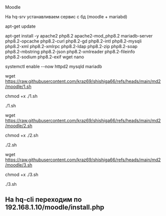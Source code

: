 Moodle

На hq-srv устанавливаем сервис с бд (moodle + mariabd)

apt-get update

apt-get install -y apache2 php8.2 apache2-mod_php8.2 mariadb-server \
php8.2-opcache php8.2-curl php8.2-gd php8.2-intl php8.2-mysqli \
php8.2-xml php8.2-xmlrpc php8.2-ldap php8.2-zip php8.2-soap \
 php8.2-mbstring php8.2-json php8.2-xmlreader php8.2-fileinfo \
php8.2-sodium php8.2-exif wget nano

systemctl enable --now httpd2 mysqld mariadb

wget https://raw.githubusercontent.com/kraz69/shishiga66/refs/heads/main/md2/moodle/1.sh

chmod +x ./1.sh

./1.sh

wget https://raw.githubusercontent.com/kraz69/shishiga66/refs/heads/main/md2/moodle/2.sh

chmod +x ./2.sh

./2.sh

wget https://raw.githubusercontent.com/kraz69/shishiga66/refs/heads/main/md2/moodle/3.sh

chmod +x ./3.sh

./3.sh

## На hq-cli переходим по 192.168.1.10/moodle/install.php



